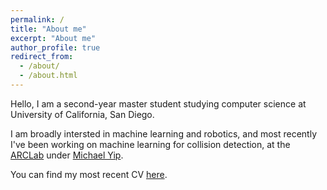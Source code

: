 ```yaml
---
permalink: /
title: "About me"
excerpt: "About me"
author_profile: true
redirect_from: 
  - /about/
  - /about.html
---
```


Hello, I am a second-year master student studying computer science at University of California, San Diego. 

I am broadly intersted in machine learning and robotics, and most recently I've been working on machine learning for collision detection, at the [ARCLab](https://sites.google.com/site/ucsdarclab/) under [Michael Yip](https://sites.google.com/site/mikeyip1/).

You can find my most recent CV [here](https://jamesdi1993.github.io/files/James__resume_public.pdf).
